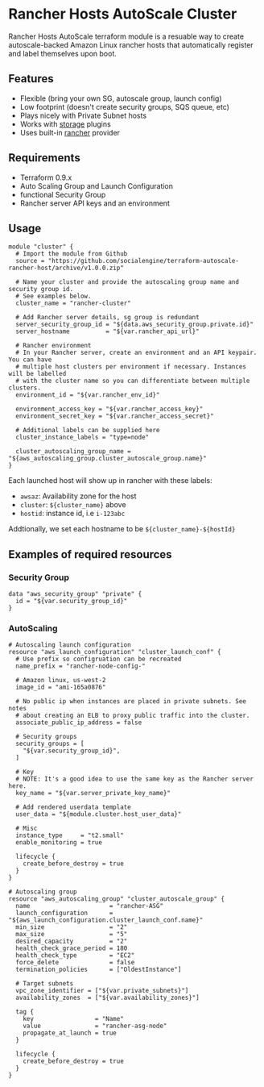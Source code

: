 # Rancher Hosts AutoScale Cluster

Rancher Hosts AutoScale terraform module is a resuable way
to create autoscale-backed Amazon Linux rancher hosts that
automatically register and label themselves upon boot.

## Features

* Flexible (bring your own SG, autoscale group, launch config)
* Low footprint (doesn't create security groups, SQS queue, etc)
* Plays nicely with Private Subnet hosts
* Works with [storage](https://github.com/rancher/storage) plugins
* Uses built-in [rancher](https://www.terraform.io/docs/providers/rancher/index.html) provider

## Requirements

- Terraform 0.9.x
- Auto Scaling Group and Launch Configuration
- functional Security Group
- Rancher server API keys and an environment

## Usage

```hcl
module "cluster" {
  # Import the module from Github
  source = "https://github.com/socialengine/terraform-autoscale-rancher-host/archive/v1.0.0.zip"

  # Name your cluster and provide the autoscaling group name and security group id.
  # See examples below.
  cluster_name = "rancher-cluster"

  # Add Rancher server details, sg group is redundant
  server_security_group_id = "${data.aws_security_group.private.id}"
  server_hostname          = "${var.rancher_api_url}"

  # Rancher environment
  # In your Rancher server, create an environment and an API keypair. You can have
  # multiple host clusters per environment if necessary. Instances will be labelled
  # with the cluster name so you can differentiate between multiple clusters.
  environment_id = "${var.rancher_env_id}"

  environment_access_key = "${var.rancher_access_key}"
  environment_secret_key = "${var.rancher_access_secret}"

  # Additional labels can be supplied here
  cluster_instance_labels = "type=node"

  cluster_autoscaling_group_name = "${aws_autoscaling_group.cluster_autoscale_group.name}"
}
```

Each launched host will show up in rancher with these labels:

- `awsaz`: Availability zone for the host
- `cluster`: `${cluster_name}` above
- `hostid`: instance id, i.e `i-123abc`

Addtionally, we set each hostname to be `${cluster_name}-${hostId}`

## Examples of required resources

### Security Group

```hcl
data "aws_security_group" "private" {
  id = "${var.security_group_id}"
}
```

### AutoScaling

```hcl
# Autoscaling launch configuration
resource "aws_launch_configuration" "cluster_launch_conf" {
  # Use prefix so configruation can be recreated
  name_prefix = "rancher-node-config-"

  # Amazon linux, us-west-2
  image_id = "ami-165a0876"

  # No public ip when instances are placed in private subnets. See notes
  # about creating an ELB to proxy public traffic into the cluster.
  associate_public_ip_address = false

  # Security groups
  security_groups = [
    "${var.security_group_id}",
  ]

  # Key
  # NOTE: It's a good idea to use the same key as the Rancher server here.
  key_name = "${var.server_private_key_name}"

  # Add rendered userdata template
  user_data = "${module.cluster.host_user_data}"

  # Misc
  instance_type     = "t2.small"
  enable_monitoring = true

  lifecycle {
    create_before_destroy = true
  }
}

# Autoscaling group
resource "aws_autoscaling_group" "cluster_autoscale_group" {
  name                      = "rancher-ASG"
  launch_configuration      = "${aws_launch_configuration.cluster_launch_conf.name}"
  min_size                  = "2"
  max_size                  = "5"
  desired_capacity          = "2"
  health_check_grace_period = 180
  health_check_type         = "EC2"
  force_delete              = false
  termination_policies      = ["OldestInstance"]

  # Target subnets
  vpc_zone_identifier = ["${var.private_subnets}"]
  availability_zones  = ["${var.availability_zones}"]

  tag {
    key                 = "Name"
    value               = "rancher-asg-node"
    propagate_at_launch = true
  }

  lifecycle {
    create_before_destroy = true
  }
}
```
